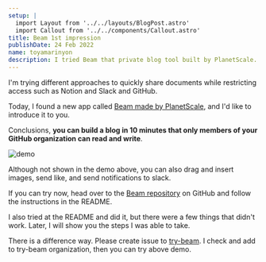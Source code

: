 ```yaml
---
setup: |
  import Layout from '../../layouts/BlogPost.astro'
  import Callout from '../../components/Callout.astro'
title: Beam 1st impression
publishDate: 24 Feb 2022
name: toyamarinyon
description: I tried Beam that private blog tool built by PlanetScale. It allows to create blog faster that only can access organization member.
---
```

I'm trying different approaches to quickly share documents while restricting access such as Notion and Slack and GitHub.

Today, I found a new app called [Beam made by PlanetScale](https://planetscale.com/blog/introducing-beam), and I'd like to introduce it to you.


Conclusions, **you can build a blog in 10 minutes that only members of your GitHub organization can read and write**.

![demo](/assets/posts/beam-first-impression/demo.gif)

Although not shown in the demo above, you can also drag and insert images, send like, and send notifications to slack.

If you can try now, head over to the [Beam repository](https://github.com/planetscale/beam) on GitHub and follow the instructions in the README.

<Callout label="note">
I also tried at the README and did it, but there were a few things that didn't work.
Later, I will show you the steps I was able to take.
</Callout>

There is a difference way. Please create issue to [try-beam](https://github.com/try-beam/try-beam/issues/new). I check and add to try-beam organization, then you can try above demo.
